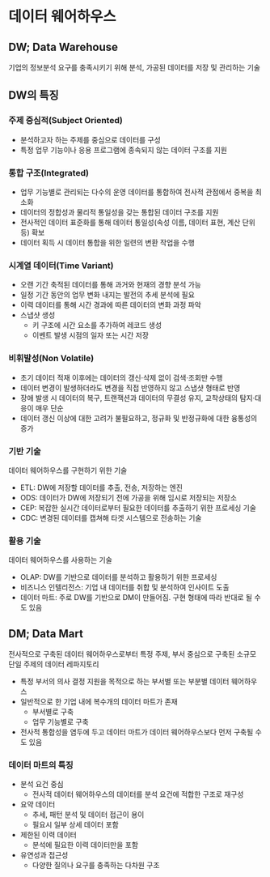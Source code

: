 # 데이터 웨어하우스

## DW; Data Warehouse

기업의 정보분석 요구를 충족시키기 위해 분석, 가공된 데이터를 저장 및 관리하는 기술

## DW의 특징

### 주제 중심적(Subject Oriented)

- 분석하고자 하는 주제를 중심으로 데이터를 구성
- 특정 업무 기능이나 응용 프로그램에 종속되지 않는 데이터 구조를 지원

### 통합 구조(Integrated)

- 업무 기능별로 관리되는 다수의 운영 데이터를 통합하여 전사적 관점에서 중복을 최소화
- 데이터의 정합성과 물리적 통일성을 갖는 통합된 데이터 구조를 지원
- 전사적인 데이터 표준화를 통해 데이터 통일성(속성 이름, 데이터 표현, 계산 단위 등) 확보
- 데이터 획득 시 데이터 통합을 위한 일련의 변환 작업을 수행

### 시계열 데이터(Time Variant)

- 오랜 기간 축적된 데이터를 통해 과거와 현재의 경향 분석 가능
- 일정 기간 동안의 업무 변화 내지는 발전의 추세 분석에 필요
- 이력 데이터를 통해 시간 경과에 따른 데이터의 변화 과정 파악
- 스냅샷 생성
    - 키 구조에 시간 요소를 추가하여 레코드 생성
    - 이벤트 발생 시점의 일자 또는 시간 저장

### 비휘발성(Non Volatile)

- 초기 데이터 적재 이후에는 데이터의 갱신·삭제 없이 검색·조회만 수행
- 데이터 변경이 발생하더라도 변경을 직접 반영하지 않고 스냅샷 형태로 반영
- 장애 발생 시 데이터의 복구, 트랜잭션과 데이터의 무결성 유지, 교착상태의 탐지·대응이 매우 단순
- 데이터 갱신 이상에 대한 고려가 불필요하고, 정규화 및 반정규화에 대한 융통성의 증가

### 기반 기술

데이터 웨어하우스를 구현하기 위한 기술

- ETL: DW에 저장할 데이터를 추출, 전송, 저장하는 엔진
- ODS: 데이터가 DW에 저장되기 전에 가공을 위해 임시로 저장되는 저장소
- CEP: 복잡한 실시간 데이터로부터 필요한 데이터를 추출하기 위한 프로세싱 기술
- CDC: 변경된 데이터를 캡쳐해 타겟 시스템으로 전송하는 기술

### 활용 기술

데이터 웨어하우스를 사용하는 기술

- OLAP: DW를 기반으로 데이터를 분석하고 활용하기 위한 프로세싱
- 비즈니스 인텔리전스: 기업 내 데이터를 취합 및 분석하여 인사이트 도출
- 데이터 마트: 주로 DW를 기반으로 DM이 만들어짐. 구현 형태에 따라 반대로 될 수도 있음

## DM; Data Mart

전사적으로 구축된 데이터 웨어하우스로부터 특정 주제, 부서 중심으로 구축된 소규모 단일 주제의 데이터 레파지토리

- 특정 부서의 의사 결정 지원을 목적으로 하는 부서별 또는 부분별 데이터 웨어하우스
- 일반적으로 한 기업 내에 복수개의 데이터 마트가 존재
    - 부서별로 구축
    - 업무 기능별로 구축
- 전사적 통합성을 염두에 두고 데이터 마트가 데이터 웨어하우스보다 먼저 구축될 수도 있음

### 데이터 마트의 특징

- 분석 요건 중심
    - 전사적 데이터 웨어하우스의 데이터를 분석 요건에 적합한 구조로 재구성
- 요약 데이터
    - 추세, 패턴 분석 및 데이터 접근이 용이
    - 필요시 일부 상세 데이터 포함
- 제한된 이력 데이터
    - 분석에 필요한 이력 데이터만을 포함
- 유연성과 접근성
    - 다양한 질의나 요구를 충족하는 다차원 구조